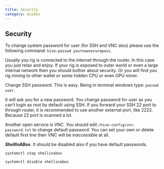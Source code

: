 ```yaml
---
title: Security
category: Guides
---
```


## Security
To change system password for user (for SSH and VNC also) please use the following command: `hive-passwd yournewsecurepass`.

Usually you rig is connected to the internet through the router. In this case you just relax and enjoy. If your rig is exposed to outer world or even a large internal network then you should bother about security. Or you will find you rig mining to other wallet or some hidden CPU or even GPU miner.

Change SSH password. This is easy. Being in terminal windows type: `passwd user`.

It will ask you for a new password. You change password for user as you can’t login as root by default using SSH. If you forward your SSH 22 port to through router, it is recommended to use another external port, like 2222. Because 22 port is scanned a lot.

Another open service is VNC. You should edit `/hive-config/vnc-password.txt` to change default password. You can set your own or delete default first line then VNC will be inaccessible at all.

***ShellInABox.*** It should be disabled also if you have default passwords.

`systemctl stop shellinabox`

`systemctl disable shellinabox`

